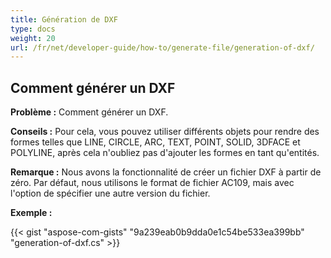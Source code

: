 ```yaml
---
title: Génération de DXF
type: docs
weight: 20
url: /fr/net/developer-guide/how-to/generate-file/generation-of-dxf/
---
```


## **Comment générer un DXF**

**Problème :** Comment générer un DXF.

**Conseils :** Pour cela, vous pouvez utiliser différents objets pour rendre des formes telles que LINE, CIRCLE, ARC, TEXT, POINT, SOLID, 3DFACE et POLYLINE, après cela n'oubliez pas d'ajouter les formes en tant qu'entités.

**Remarque :** Nous avons la fonctionnalité de créer un fichier DXF à partir de zéro. Par défaut, nous utilisons le format de fichier AC109, mais avec l'option de spécifier une autre version du fichier.

**Exemple :**

{{< gist "aspose-com-gists" "9a239eab0b9dda0e1c54be533ea399bb" "generation-of-dxf.cs" >}}

